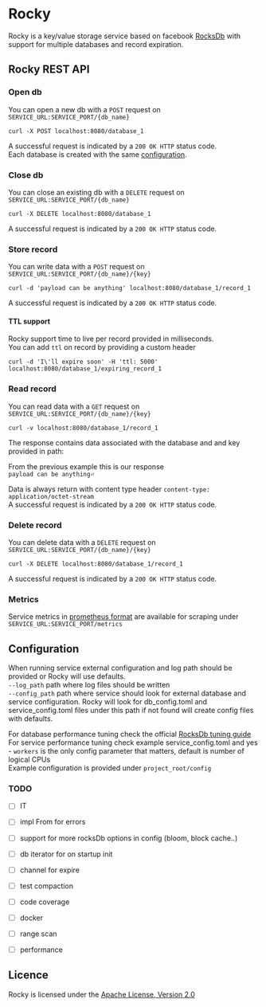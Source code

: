 # Rocky
Rocky is a key/value storage service based on facebook [RocksDb](https://github.com/facebook/rocksdb/wiki) with support for multiple databases and record expiration.


## Rocky REST API 
### Open db

You can open a new db with a ```POST``` request on ```SERVICE_URL:SERVICE_PORT/{db_name}```  

```curl -X POST localhost:8080/database_1```

A successful request is indicated by a ```200 OK HTTP``` status code.  
Each database is created with the same [configuration](#Configuration).

### Close db
You can close an existing db with a ```DELETE``` request on ```SERVICE_URL:SERVICE_PORT/{db_name}```  

```curl -X DELETE localhost:8080/database_1```

A successful request is indicated by a ```200 OK HTTP``` status code.

### Store record
You can write data with a ```POST``` request on ```SERVICE_URL:SERVICE_PORT/{db_name}/{key}```  

```curl -d 'payload can be anything' localhost:8080/database_1/record_1```  

A successful request is indicated by a ```200 OK HTTP``` status code.

#### TTL support
Rocky support time to live per record provided in milliseconds.  
You can add ```ttl``` on record by providing a custom header

```curl -d 'I\'ll expire soon' -H 'ttl: 5000' localhost:8080/database_1/expiring_record_1```

### Read record
You can read data with a ```GET``` request on ```SERVICE_URL:SERVICE_PORT/{db_name}/{key}```  

```curl -v localhost:8080/database_1/record_1```

The response contains data associated with the database and and key provided in path:

From the previous example this is our response  
```payload can be anything⏎ ```

Data is always return with content type header  ```content-type: application/octet-stream```  
A successful request is indicated by a ```200 OK HTTP``` status code.  

### Delete record
You can delete data with a ```DELETE``` request on ```SERVICE_URL:SERVICE_PORT/{db_name}/{key}```  

```curl -X DELETE localhost:8080/database_1/record_1```

A successful request is indicated by a ```200 OK HTTP``` status code.  

### Metrics
Service metrics in [prometheus format](https://github.com/prometheus/docs/blob/master/content/docs/instrumenting/exposition_formats.md) are available for scraping under ```SERVICE_URL:SERVICE_PORT/metrics```  

## Configuration

When running service external configuration and log path should be provided or Rocky will use defaults.  
```--log_path```  path where log files should be written  
```--config_path``` path where service should look for external database and service configuration. Rocky will look for 
db_config.toml and service_config.toml files under this path if not found will create config files with defaults.
 
For database performance tuning check the official [RocksDb tuning guide](https://github.com/facebook/rocksdb/wiki/RocksDB-Tuning-Guide)  
For service performance tuning check example service_config.toml and yes - ```workers``` is the only config parameter that matters, default is number of logical CPUs  
Example configuration is provided under ```project_root/config```

### TODO
 - [ ] IT
 - [ ] impl From for errors 
 - [ ] support for more rocksDb options in config (bloom, block cache..)
 - [ ] db iterator for on startup init
 - [ ] channel for expire
 - [ ] test compaction
 - [ ] code coverage
 - [ ] docker 
 - [ ] range scan 
 - [ ] performance
 

## Licence
Rocky is licensed under the [Apache License, Version 2.0](http://www.apache.org/licenses/LICENSE-2.0)


